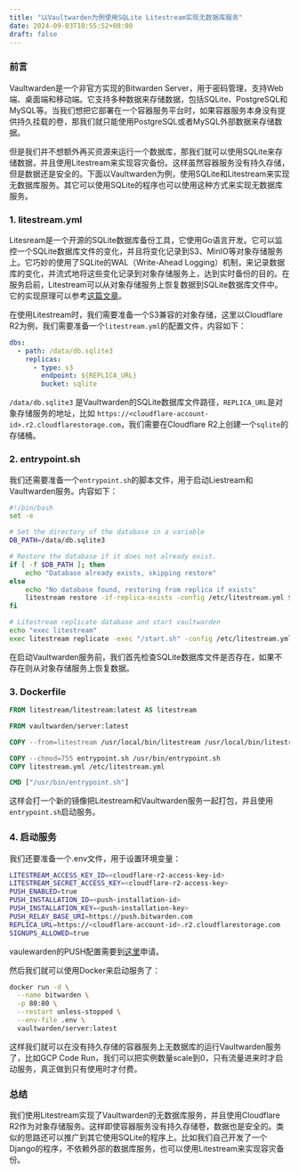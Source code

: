 ```yaml
---
title: "以Vaultwarden为例使用SQLite Litestream实现无数据库服务"
date: 2024-09-03T10:55:52+08:00
draft: false
---
```


### 前言

Vaultwarden是一个非官方实现的Bitwarden Server，用于密码管理，支持Web端、桌面端和移动端。它支持多种数据来存储数据，包括SQLite、PostgreSQL和MySQL等。当我们想把它部署在一个容器服务平台时，如果容器服务本身没有提供持久挂载的卷，那我们就只能使用PostgreSQL或者MySQL外部数据来存储数据。

但是我们并不想额外再买资源来运行一个数据库，那我们就可以使用SQLite来存储数据，并且使用Litestream来实现容灾备份。这样虽然容器服务没有持久存储，但是数据还是安全的。下面以Vaultwarden为例，使用SQLite和Litestream来实现无数据库服务。其它可以使用SQLite的程序也可以使用这种方式来实现无数据库服务。

<!--more-->

### 1. litestream.yml

Litesream是一个开源的SQLite数据库备份工具，它使用Go语言开发。它可以监控一个SQLite数据库文件的变化，并且将变化记录到S3、MinIO等对象存储服务上。它巧妙的使用了SQLite的WAL（Write-Ahead Logging）机制，来记录数据库的变化，并流式地将这些变化记录到对象存储服务上，达到实时备份的目的。在服务启前，Litestream可以从对象存储服务上恢复数据到SQLite数据库文件中。它的实现原理可以参考[这篇文章](https://litestream.io/how-it-works/)。

在使用Litestream时，我们需要准备一个S3兼容的对象存储，这里以Cloudflare R2为例，我们需要准备一个`litestream.yml`的配置文件，内容如下：

```yaml
dbs:
  - path: /data/db.sqlite3
    replicas:
      - type: s3
        endpoint: ${REPLICA_URL}
        bucket: sqlite
```

`/data/db.sqlite3` 是Vaultwarden的SQLite数据库文件路径，`REPLICA_URL`是对象存储服务的地址，比如 `https://<cloudflare-account-id>.r2.cloudflarestorage.com`，我们需要在Cloudflare R2上创建一个`sqlite`的存储桶。

### 2. entrypoint.sh

我们还需要准备一个`entrypoint.sh`的脚本文件，用于启动Liestream和Vaultwarden服务。内容如下：

```bash
#!/bin/bash
set -e

# Set the directory of the database in a variable
DB_PATH=/data/db.sqlite3

# Restore the database if it does not already exist.
if [ -f $DB_PATH ]; then
	echo "Database already exists, skipping restore"
else
	echo "No database found, restoring from replica if exists"
	litestream restore -if-replica-exists -config /etc/litestream.yml $DB_PATH
fi

# Litestream replicate database and start vaultwarden
echo "exec litestream"
exec litestream replicate -exec "/start.sh" -config /etc/litestream.yml
```

在启动Vaultwarden服务前，我们首先检查SQLite数据库文件是否存在，如果不存在则从对象存储服务上恢复数据。

### 3. Dockerfile

```dockerfile
FROM litestream/litestream:latest AS litestream

FROM vaultwarden/server:latest

COPY --from=litestream /usr/local/bin/litestream /usr/local/bin/litestream

COPY --chmod=755 entrypoint.sh /usr/bin/entrypoint.sh
COPY litestream.yml /etc/litestream.yml

CMD ["/usr/bin/entrypoint.sh"]
```

这样会打一个新的镜像把Litestream和Vaultwarden服务一起打包，并且使用`entrypoint.sh`启动服务。

### 4. 启动服务

我们还要准备一个.env文件，用于设置环境变量：

```bash
LITESTREAM_ACCESS_KEY_ID=<cloudflare-r2-access-key-id>
LITESTREAM_SECRET_ACCESS_KEY=<cloudflare-r2-access-key>
PUSH_ENABLED=true
PUSH_INSTALLATION_ID=<push-installation-id>
PUSH_INSTALLATION_KEY=<push-installation-key>
PUSH_RELAY_BASE_URI=https://push.bitwarden.com
REPLICA_URL=https://<cloudflare-account-id>.r2.cloudflarestorage.com
SIGNUPS_ALLOWED=true
```

vaulewarden的PUSH配置需要到[这里](https://bitwarden.com/host/)申请。

然后我们就可以使用Docker来启动服务了：

```bash
docker run -d \
  --name bitwarden \
  -p 80:80 \
  --restart unless-stopped \
  --env-file .env \
  vaultwarden/server:latest
```

这样我们就可以在没有持久存储的容器服务上无数据库的运行Vaultwarden服务了，比如GCP Code Run，我们可以把实例数量scale到0，只有流量进来时才启动服务，真正做到只有使用时才付费。

### 总结

我们使用Litestream实现了Vaultwarden的无数据库服务，并且使用Cloudflare R2作为对象存储服务。这样即使容器服务没有持久存储卷，数据也是安全的。类似的思路还可以推广到其它使用SQLite的程序上。比如我们自己开发了一个Django的程序，不依赖外部的数据库服务，也可以使用Litestream来实现容灾备份。